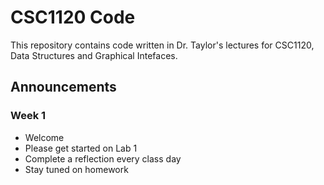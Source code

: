 # CSC1120 Code
This repository contains code written in Dr. Taylor's lectures for CSC1120, Data Structures and Graphical Intefaces.

## Announcements

### Week 1
- Welcome
- Please get started on Lab 1
- Complete a reflection every class day
- Stay tuned on homework